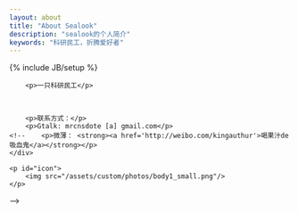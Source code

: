 ```yaml
---
layout: about
title: "About Sealook"
description: "sealook的个人简介"
keywords: "科研民工，折腾爱好者"
---
```

{% include JB/setup %}

<div id="content">
	<div id="about" class="post">

		<p>一只科研民工</p>

		

		<p>联系方式：</p>
		<p>Gtalk: mrcnsdote [a] gmail.com</p>
	<!-- 	<p>微薄： <strong><a href='http://weibo.com/kingauthur'>喝果汁de吸血鬼</a></strong></p>
	</div>

	<p id="icon">
		<img src="/assets/custom/photos/body1_small.png"/>
	</p>
 -->
</div>

<script type="text/javascript">
	showCurrentItem(document.getElementById("menu-item-about"));
</script>







